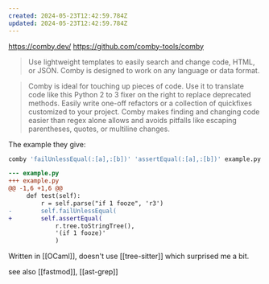 ```yaml
---
created: 2024-05-23T12:42:59.784Z
updated: 2024-05-23T12:42:59.784Z
---
```

https://comby.dev/
https://github.com/comby-tools/comby

> Use lightweight templates to easily search and change code, HTML, or JSON. Comby is designed to work on any language or data format.

> Comby is ideal for touching up pieces of code. Use it to translate code like this Python 2 to 3 fixer on the right to replace deprecated methods. Easily write one-off refactors or a collection of quickfixes customized to your project. Comby makes finding and changing code easier than regex alone allows and avoids pitfalls like escaping parentheses, quotes, or multiline changes.

The example they give:

```bash
comby 'failUnlessEqual(:[a],:[b])' 'assertEqual(:[a],:[b])' example.py
```

```diff
--- example.py
+++ example.py
@@ -1,6 +1,6 @@
     def test(self):
         r = self.parse("if 1 fooze", 'r3')
-        self.failUnlessEqual(
+        self.assertEqual(
             r.tree.toStringTree(),
             '(if 1 fooze)'
             )
```

Written in [[OCaml]], doesn't use [[tree-sitter]] which surprised me a bit.

see also [[fastmod]], [[ast-grep]]